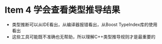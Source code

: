 # Item 4 学会查看类型推导结果

- 类型推断可以从IDE看出，从编译器报错看出，从Boost TypeIndex库的使⽤看出
- 这些⼯具可能既不准确也⽆帮助，所以理解C++类型推导规则才是最重要的
